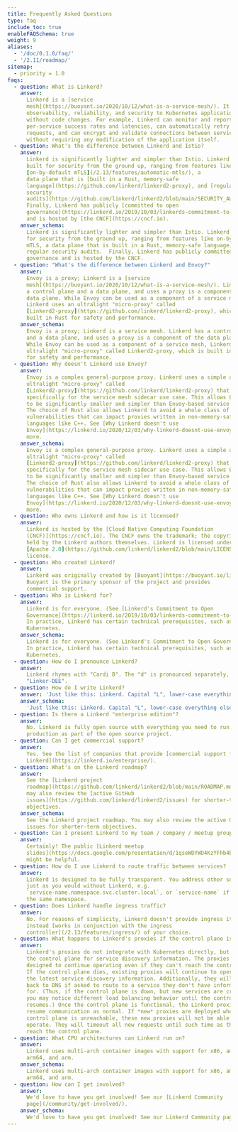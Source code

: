 ```yaml
---
title: Frequently Asked Questions
type: faq
include_toc: true
enableFAQSchema: true
weight: 9
aliases:
  - '/doc/0.1.0/faq/'
  - '/2.11/roadmap/'
sitemap:
  - priority = 1.0
faqs:
  - question: What is Linkerd?
    answer:
      Linkerd is a [service
      mesh](https://buoyant.io/2020/10/12/what-is-a-service-mesh/). It adds
      observability, reliability, and security to Kubernetes applications
      without code changes. For example, Linkerd can monitor and report
      per-service success rates and latencies, can automatically retry failed
      requests, and can encrypt and validate connections between services, all
      without requiring any modification of the application itself.
  - question: What's the difference between Linkerd and Istio?
    answer:
      Linkerd is significantly lighter and simpler than Istio. Linkerd is
      built for security from the ground up, ranging from features like
      [on-by-default mTLS](/2.13/features/automatic-mtls/), a
      data plane that is [built in a Rust, memory-safe
      language](https://github.com/linkerd/linkerd2-proxy), and [regular
      security
      audits](https://github.com/linkerd/linkerd2/blob/main/SECURITY_AUDIT.pdf).
      Finally, Linkerd has publicly [committed to open
      governance](https://linkerd.io/2019/10/03/linkerds-commitment-to-open-governance/)
      and is hosted by [the CNCF](https://cncf.io).
    answer_schema:
      Linkerd is significantly lighter and simpler than Istio. Linkerd is built
      for security from the ground up, ranging from features like on-by-default
      mTLS, a data plane that is built in a Rust, memory-safe language, and
      regular security audits.  Finally, Linkerd has publicly committed to open
      governance and is hosted by the CNCF.
  - question: "What's the difference between Linkerd and Envoy?"
    answer:
      Envoy is a proxy; Linkerd is a [service
      mesh](https://buoyant.io/2020/10/12/what-is-a-service-mesh/). Linkerd has
      a control plane and a data plane, and uses a proxy is a component of the
      data plane. While Envoy can be used as a component of a service mesh,
      Linkerd uses an ultralight "micro-proxy" called
      [Linkerd2-proxy](https://github.com/linkerd/linkerd2-proxy), which is
      built in Rust for safety and performance.
    answer_schema:
      Envoy is a proxy; Linkerd is a service mesh. Linkerd has a control plane
      and a data plane, and uses a proxy is a component of the data plane.
      While Envoy can be used as a component of a service mesh, Linkerd uses an
      ultralight "micro-proxy" called Linkerd2-proxy, which is built in Rust
      for safety and performance.
  - question: Why doesn't Linkerd use Envoy?
    answer:
      Envoy is a complex general-purpose proxy. Linkerd uses a simple and
      ultralight "micro-proxy" called
      [Linkerd2-proxy](https://github.com/linkerd/linkerd2-proxy) that is built
      specifically for the service mesh sidecar use case. This allows Linkerd
      to be significantly smaller and simpler than Envoy-based service meshes.
      The choice of Rust also allows Linkerd to avoid a whole class of CVEs and
      vulnerabilities that can impact proxies written in non-memory-safe
      languages like C++. See [Why Linkerd doesn't use
      Envoy](https://linkerd.io/2020/12/03/why-linkerd-doesnt-use-envoy/) for
      more.
    answer_schema:
      Envoy is a complex general-purpose proxy. Linkerd uses a simple and
      ultralight "micro-proxy" called
      [Linkerd2-proxy](https://github.com/linkerd/linkerd2-proxy) that is built
      specifically for the service mesh sidecar use case. This allows Linkerd
      to be significantly smaller and simpler than Envoy-based service meshes.
      The choice of Rust also allows Linkerd to avoid a whole class of CVEs and
      vulnerabilities that can impact proxies written in non-memory-safe
      languages like C++. See [Why Linkerd doesn't use
      Envoy](https://linkerd.io/2020/12/03/why-linkerd-doesnt-use-envoy/) for
      more.
  - question: Who owns Linkerd and how is it licensed?
    answer:
      Linkerd is hosted by the [Cloud Native Computing Foundation
      (CNCF)](https://cncf.io). The CNCF owns the trademark; the copyright is
      held by the Linkerd authors themselves. Linkerd is licensed under the
      [Apache 2.0](https://github.com/linkerd/linkerd2/blob/main/LICENSE)
      license.
  - question: Who created Linkerd?
    answer:
      Linkerd was originally created by [Buoyant](https://buoyant.io/linkerd).
      Buoyant is the primary sponsor of the project and provides
      commercial support.
  - question: Who is Linkerd for?
    answer:
      Linkerd is for everyone. (See [Linkerd's Commitment to Open
      Governance](https://linkerd.io/2019/10/03/linkerds-commitment-to-open-governance/).)
      In practice, Linkerd has certain technical prerequisites, such as
      Kubernetes.
    answer_schema:
      Linkerd is for everyone. (See Linkerd's Commitment to Open Governance.)
      In practice, Linkerd has certain technical prerequisites, such as
      Kubernetes.
  - question: How do I pronounce Linkerd?
    answer:
      Linkerd rhymes with "Cardi B". The "d" is pronounced separately, as in
      "Linker-DEE".
  - question: How do I write Linkerd?
    answer: 'Just like this: Linkerd. Capital "L", lower-case everything else.'
    answer_schema:
      'Just like this: Linkerd. Capital "L", lower-case everything else.'
  - question: Is there a Linkerd "enterprise edition"?
    answer:
      No. Linkerd is fully open source with everything you need to run it in
      production as part of the open source project.
  - question: Can I get commercial support?
    answer:
      Yes. See the list of companies that provide [commercial support for
      Linkerd](https://linkerd.io/enterprise/).
  - question: What's on the Linkerd roadmap?
    answer:
      See the [Linkerd project
      roadmap](https://github.com/linkerd/linkerd2/blob/main/ROADMAP.md). You
      may also review the [active GitHub
      issues](https://github.com/linkerd/linkerd2/issues) for shorter-term
      objectives.
    answer_schema:
      See the Linkerd project roadmap. You may also review the active GitHub
      issues for shorter-term objectives.
  - question: Can I present Linkerd to my team / company / meetup group?
    answer:
      Certainly! The public [Linkerd meetup
      slides](https://docs.google.com/presentation/d/1qseWDYWD4KzYFhb4bcp8WuDPYFVwB8sYeNnjCsgDUOw/edit)
      might be helpful.
  - question: How do I use Linkerd to route traffic between services?
    answer:
      Linkerd is designed to be fully transparent. You address other services
      just as you would without Linkerd, e.g.
      `service-name.namespace.svc.cluster.local`, or `service-name` if within
      the same namespace.
  - question: Does Linkerd handle ingress traffic?
    answer:
      No. For reasons of simplicity, Linkerd doesn't provide ingress itself, but
      instead [works in conjunction with the ingress
      controller](/2.13/features/ingress/) of your choice.
  - question: What happens to Linkerd's proxies if the control plane is down?
    answer:
      Linkerd's proxies do not integrate with Kubernetes directly, but rely on
      the control plane for service discovery information. The proxies are
      designed to continue operating even if they can't reach the control plane.
      If the control plane dies, existing proxies will continue to operate with
      the latest service discovery information. Additionally, they will fall
      back to DNS if asked to route to a service they don't have information
      for. (Thus, if the control plane is down, but new services are created,
      you may notice different load balancing behavior until the control plane
      resumes.) Once the control plane is functional, the Linkerd proxies will
      resume communication as normal. If *new* proxies are deployed when the
      control plane is unreachable, these new proxies will not be able to
      operate. They will timeout all new requests until such time as they can
      reach the control plane.
  - question: What CPU architectures can Linkerd run on?
    answer:
      Linkerd uses multi-arch container images with support for x86, amd64,
      arm64, and arm.
    answer_schema:
      Linkerd uses multi-arch container images with support for x86, amd64,
      arm64, and arm.
  - question: How can I get involved?
    answer:
      We'd love to have you get involved! See our [Linkerd Community
      page](/community/get-involved/).
    answer_schema:
      We'd love to have you get involved! See our Linkerd Community page.
---
```

